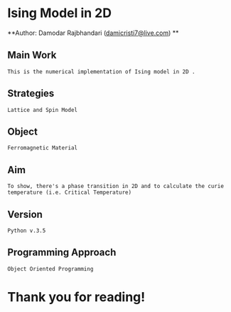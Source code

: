 # Ising Model in 2D
**Author: Damodar Rajbhandari (damicristi7@live.com) **  

## Main Work
```
This is the numerical implementation of Ising model in 2D .
```
## Strategies
```
Lattice and Spin Model
```
## Object
```
Ferromagnetic Material
```
## Aim
```
To show, there's a phase transition in 2D and to calculate the curie temperature (i.e. Critical Temperature)
```
## Version
```
Python v.3.5
```
## Programming Approach
```
Object Oriented Programming
```
# Thank you for reading!
